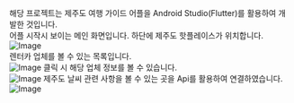 해당 프로젝트는 제주도 여행 가이드 어플을 Android Studio(Flutter)를 활용하여 개발한 것입니다.<br>
어플 시작시 보이는 메인 화면입니다. 하단에 제주도 핫플레이스가 위치합니다.<br>
![Image](https://github.com/user-attachments/assets/c02b50c8-68d6-4a01-9413-9272c7c1780e)<br>
렌터카 업체를 볼 수 있는 목록입니다.<br>
![Image](https://github.com/user-attachments/assets/afecd3f4-c354-4ac3-bd96-dd8fce7820b2)
클릭 시 해당 업체 정보를 볼 수 있습니다.<br>
![Image](https://github.com/user-attachments/assets/e8adf115-750f-4318-b93e-fe0b8ef1f728)
제주도 날씨 관련 사항을 볼 수 있는 곳을 Api를 활용하여 연결하였습니다.<br>
![Image](https://github.com/user-attachments/assets/8d2f2ead-4d08-486e-9f2d-67333fac802b)
